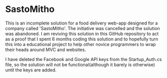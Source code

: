 # SastoMitho

This is an incomplete solution for a food delivery web-app designed for a company called 'SastoMitho'. The initiative was cancelled and the solution was abandoned. I am reviving this solution in this GitHub repository to act as a proof that I spent 6 months coding this solution and to hopefully turn this into a educational project to help other novice programmers to wrap their heads around MVC and websites.

I have deleted the Facebook and Google API keys from the Startup_Auth.cs file, so the solution will not be functional(although it barely is otherwise) until the keys are added.
